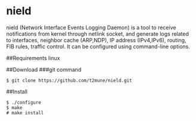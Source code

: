 nield
=====

nield  (Network  Interface  Events  Logging  Daemon)  is  a tool to receive notifications from kernel through netlink socket, and generate logs related to interfaces, neighbor cache  (ARP,NDP),  IP  address  (IPv4,IPv6),  routing,  FIB rules, traffic control.  It can be configured using command-line options.

##Requirements
linux

##Download
###git command
    
    $ git clone https://github.com/t2mune/nield.git

##Install

    $ ./configure
    $ make
    # make install
